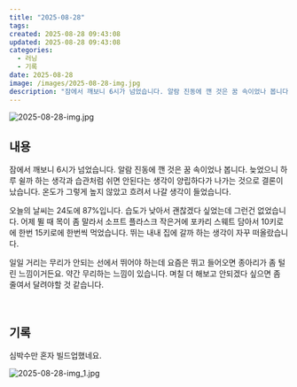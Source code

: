 ```yaml
---
title: "2025-08-28"
tags:
created: 2025-08-28 09:43:08
updated: 2025-08-28 09:43:08
categories:
  - 러닝
  - 기록
date: 2025-08-28
image: /images/2025-08-28-img.jpg
description: "잠에서 깨보니 6시가 넘었습니다. 알람 진동에 깬 것은 꿈 속이었나 봅니다. 늦었으니 하루 쉴까 하는 생각과 습관처럼 쉬면 안된다는 생각이 양립하다가 나가는 것으로 결론이 났습니다. 온도가 그렇게 높지 않았고 흐려서 나갈 생각이 들었습니다. 오늘의 날씨는 24도에 87%입니다. 습도가 "
---
```


![2025-08-28-img.jpg](/images/2025-08-28-img.jpg)
 
 

## 내용

잠에서 깨보니 6시가 넘었습니다. 알람 진동에 깬 것은 꿈 속이었나 봅니다. 늦었으니 하루 쉴까 하는 생각과 습관처럼 쉬면 안된다는 생각이 양립하다가 나가는 것으로 결론이 났습니다. 온도가 그렇게 높지 않았고 흐려서 나갈 생각이 들었습니다.

오늘의 날씨는 24도에 87%입니다. 습도가 낮아서 괜찮겠다 싶었는데 그런건 없었습니다. 어제 뛸 때 목이 좀 말라서 소프트 플라스크 작은거에 포카리 스웨트 담아서 10키로에 한번 15키로에 한번씩 먹었습니다. 뛰는 내내 집에 갈까 하는 생각이 자꾸 떠올랐습니다.

일일 거리는 무리가 안되는 선에서 뛰어야 하는데 요즘은 뛰고 들어오면 종아리가 좀 털린 느낌이거든요. 약간 무리하는 느낌이 있습니다. 며칠 더 해보고 안되겠다 싶으면 좀 줄여서 달려야할 것 같습니다.

 

## 기록

심박수만 혼자 빌드업했네요.

 
 ![2025-08-28-img_1.jpg](/images/2025-08-28-img_1.jpg)
